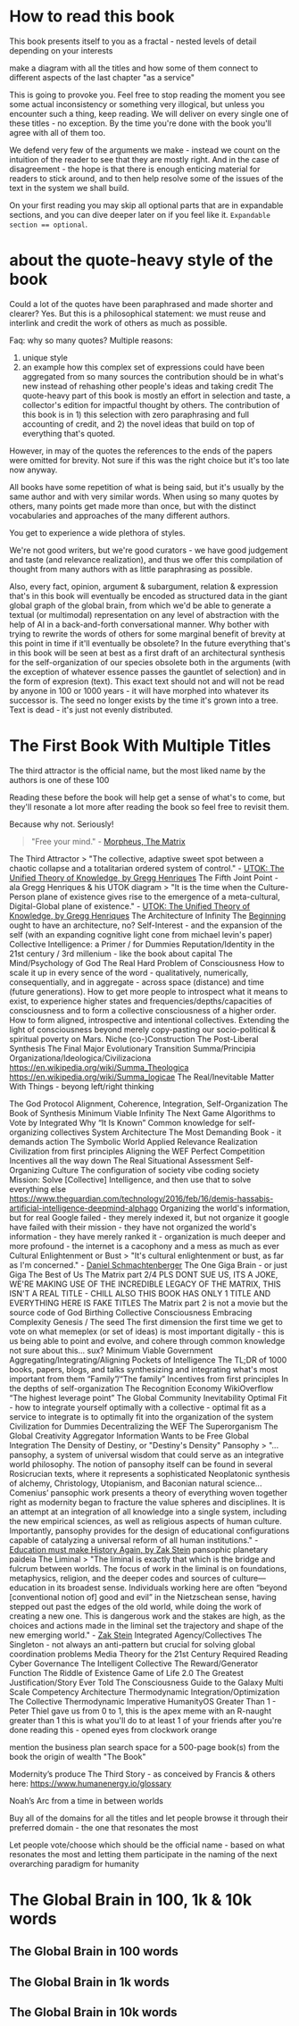 
# How to read this book

This book presents itself to you as a fractal - nested levels of detail depending on your interests

make a diagram with all the titles and how some of them connect to different aspects of the last chapter "as a service"

This is going to provoke you. Feel free to stop reading the moment you see some actual inconsistency or something very illogical, but unless you encounter such a thing, keep reading. We will deliver on every single one of these titles - no exception. By the time you're done with the book you'll agree with all of them too.

We defend very few of the arguments we make - instead we count on the intuition of the reader to see that they are mostly right. And in the case of disagreement - the hope is that there is enough enticing material for readers to stick around, and to then help resolve some of the issues of the text in the system we shall build.

On your first reading you may skip all optional parts that are in expandable sections, and you can dive deeper later on if you feel like it. `Expandable section == optional`.

# about the quote-heavy style of the book

Could a lot of the quotes have been paraphrased and made shorter and clearer? Yes. But this is a philosophical statement: we must reuse and interlink and credit the work of others as much as possible.

Faq: why so many quotes? Multiple reasons:
1) unique style
2) an example how this complex set of expressions could have been aggregated from so many sources
the contribution should be in what's new instead of rehashing other people's ideas and taking credit
The quote-heavy part of this book is mostly an effort in selection and taste, a collector's edition for impactful thought by others.
The contribution of this book is in 1) this selection with zero paraphrasing and full accounting of credit, and 2) the novel ideas that build on top of everything that's quoted.

However, in may of the quotes the references to the ends of the papers were omitted for brevity. Not sure if this was the right choice but it's too late now anyway.

All books have some repetition of what is being said, but it's usually by the same author and with very similar words. When using so many quotes by others, many points get made more than once, but with the distinct vocabularies and approaches of the many different authors.

You get to experience a wide plethora of styles.

We're not good writers, but we're good curators - we have good judgement and taste (and relevance realization), and thus we offer this compilation of thought from many authors with as little paraphrasing as possible.



Also, every fact, opinion, argument & subargument, relation & expression that's in this book will eventually be encoded as structured data in the giant global graph of the global brain, from which we'd be able to generate a textual (or multimodal) representation on any level of abstraction with the help of AI in a back-and-forth conversational manner. Why bother with trying to rewrite the words of others for some marginal benefit of brevity at this point in time if it'll eventually be obsolete? In the future everything that's in this book will be seen at best as a first draft of an architectural synthesis for the self-organization of our species obsolete both in the arguments (with the exception of whatever essence passes the gauntlet of selection) and in the form of expresion (text). This exact text should not and will not be read by anyone in 100 or 1000 years - it will have morphed into whatever its successor is. The seed no longer exists by the time it's grown into a tree. Text is dead - it's just not evenly distributed.

# The First Book With Multiple Titles

The third attractor is the official name, but the most liked name by the authors is one of these 100

Reading these before the book will help get a sense of what's to come, but they'll resonate a lot more after reading the book so feel free to revisit them.

Because why not. Seriously!

> "Free your mind." - [Morpheus, The Matrix](https://www.imdb.com/title/tt0133093/characters/nm0000401?item=qt0324296&ref_=ext_shr_lnk)

The Third Attractor
    > "The collective, adaptive sweet spot between a chaotic collapse and a totalitarian ordered system of control." - [UTOK: The Unified Theory of Knowledge, by Gregg Henriques](https://www.goodreads.com/book/show/219729081-utok)
The Fifth Joint Point - ala Gregg Henriques & his UTOK diagram
    > "It is the time when the Culture-Person plane of existence gives rise to the emergence of a meta-cultural, Digital-Global plane of existence." - [UTOK: The Unified Theory of Knowledge, by Gregg Henriques](https://www.goodreads.com/book/show/219729081-utok)
The Architecture of Infinity
    The [Beginning](https://www.goodreads.com/book/show/10483171-the-beginning-of-infinity) ought to have an architecture, no?
Self-Interest - and the expansion of the self (with an expanding cognitive light cone from michael levin's paper)
Collective Intelligence: a Primer / for Dummies
Reputation/Identity in the 21st century / 3rd millenium - like the book about capital
The Mind/Psychology of God
The Real Hard Problem of Consciousness
    How to scale it up in every sence of the word - qualitatively, numerically, consequentially, and in aggregate - across space (distance) and time (future generations). How to get more people to introspect what it means to exist, to experience higher states and frequencies/depths/capacities of consciousness and to form a collective consciousness of a higher order. How to form aligned, introspective and intentional collectives. Extending the light of consciousness beyond merely copy-pasting our socio-political & spiritual poverty on Mars.
Niche (co-)Construction
The Post-Liberal Synthesis
The Final Major Evolutionary Transition
Summa/Principia Organizationa/Ideologica/Civilizaciona
https://en.wikipedia.org/wiki/Summa_Theologica
https://en.wikipedia.org/wiki/Summa_logicae
The Real/Inevitable Matter With Things - beyong left/right thinking

The God Protocol
    Alignment, Coherence, Integration, Self-Organization
The Book of Synthesis
Minimum Viable Infinity
The Next Game
Algorithms to Vote by
Integrated Why
“It Is Known”
    Common knowledge for self-organizing collectives
System Architecture
The Most Demanding Book - it demands action
The Symbolic World
Applied Relevance Realization
Civilization from first principles
Aligning the WEF
Perfect Competition
Incentives all the way down
The Real Situational Assessment
Self-Organizing Culture
The configuration of society
vibe coding society
Mission:
Solve [Collective] Intelligence, and then use that to solve everything else
    https://www.theguardian.com/technology/2016/feb/16/demis-hassabis-artificial-intelligence-deepmind-alphago
Organizing the world's information, but for real
    Google failed - they merely indexed it, but not organize it
    google have failed with their mission - they have not organized the world's information - they have merely ranked it - organization is much deeper and more profound - the internet is a cacophony and a mess as much as ever
Cultural Enlightenment or Bust
    > "It's cultural enlightenment or bust, as far as I'm concerned." - [Daniel Schmachtenberger](https://youtu.be/YPJug0s2u4w?t=6760)
The One
Giga Brain - or just Giga
The Best of Us
The Matrix part 2/4
    PLS DONT SUE US, ITS A JOKE, WE'RE MAKING USE OF THE INCREDIBLE LEGACY OF THE MATRIX, THIS ISN'T A REAL TITLE - CHILL
    ALSO THIS BOOK HAS ONLY 1 TITLE AND EVERYTHING HERE IS FAKE TITLES
    The Matrix part 2 is not a movie but the source code of God
Birthing Collective Consciousness
Embracing Complexity
Genesis / The seed
The first dimension
    the first time we get to vote on what memeplex (or set of ideas) is most important digitally - this is us being able to point and evolve, and cohere through common knowledge
    not sure about this... sux?
Minimum Viable Government
Aggregating/Integrating/Aligning Pockets of Intelligence
The TL;DR of 1000 books, papers, blogs, and talks
    synthesizing and integrating what's most important from them
“Family”/“The family”
Incentives from first principles
In the depths of self-organization
The Recognition Economy
WikiOverflow
“The highest leverage point”
The Global Community
Inevitability
Optimal Fit - how to integrate yourself optimally with a collective - optimal fit as a service
to integrate is to optimally fit into the organization of the system
Civilization for Dummies
Decentralizing the WEF
The Superorganism
The Global Creativity Aggregator
Information Wants to be Free
Global Integration
The Density of Destiny, or "Destiny's Density"
Pansophy
    > "... pansophy, a system of universal wisdom that could serve as an integrative world philosophy. The notion of pansophy itself can be found in several Rosicrucian texts, where it represents a sophisticated Neoplatonic synthesis of alchemy, Christology, Utopianism, and Baconian natural science... Comenius’ pansophic work presents a theory of everything woven together right as modernity began to fracture the value spheres and disciplines. It is an attempt at an integration of all knowledge into a single system, including the new empirical sciences, as well as religious aspects of human culture. Importantly, pansophy provides for the design of educational configurations capable of catalyzing a universal reform of all human institutions." - [Education must make History Again, by Zak Stein](https://systems-souls-society.com/education-must-make-history-again/)
pansophic planetary paideia
The Liminal
    > "The liminal is exactly that which is the bridge and fulcrum between worlds. The focus of work in the liminal is on foundations, metaphysics, religion, and the deeper codes and sources of culture—education in its broadest sense. Individuals working here are often “beyond [conventional notion of] good and evil” in the Nietzschean sense, having stepped out past the edges of the old world, while doing the work of creating a new one. This is dangerous work and the stakes are high, as the choices and actions made in the liminal set the trajectory and shape of the new emerging world." - [Zak Stein](https://systems-souls-society.com/education-must-make-history-again/)
Integrated Agency/Collectives
The Singleton - not always an anti-pattern but crucial for solving global coordination problems
Media Theory for the 21st Century
Required Reading
Cyber Governance
The Intelligent Collective
The Reward/Generator Function
The Riddle of Existence
Game of Life 2.0
The Greatest Justification/Story Ever Told
The Consciousness Guide to the Galaxy
Multi Scale Competency Architecture
Thermodynamic Integration/Optimization
The Collective Thermodynamic Imperative
HumanityOS
Greater Than 1 - Peter Thiel gave us from 0 to 1, this is the apex meme with an R-naught greater than 1
    this is what you'll do to at least 1 of your friends after you're done reading this - opened eyes from clockwork orange

mention the business plan search space for a 500-page book(s) from the book the origin of wealth
"The Book"

Modernity’s produce
The Third Story - as conceived by Francis & others here: https://www.humanenergy.io/glossary

Noah’s Arc from a time in between worlds

Buy all of the domains for all the titles and let people browse it through their preferred domain - the one that resonates the most

Let people vote/choose which should be the official name - based on what resonates the most and letting them participate in the naming of the next overarching paradigm for humanity

# The Global Brain in 100, 1k & 10k words



## The Global Brain in 100 words



## The Global Brain in 1k words



## The Global Brain in 10k words


